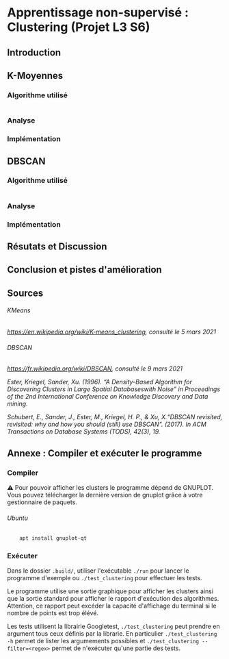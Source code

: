 # Apprentissage non-supervisé : Clustering (Projet L3 S6)

## Introduction

## K-Moyennes
### Algorithme utilisé
```
```
### Analyse

### Implémentation

## DBSCAN
### Algorithme utilisé
```
```
### Analyse

### Implémentation


## Résutats et Discussion

## Conclusion et pistes d'amélioration 

## Sources
###### KMeans
*https://en.wikipedia.org/wiki/K-means_clustering, consulté le 5 mars 2021*

###### DBSCAN
*https://fr.wikipedia.org/wiki/DBSCAN,  consulté le 9 mars 2021*

*Ester, Kriegel, Sander, Xu. (1996). “A Density-Based Algorithm for Discovering Clusters
in Large Spatial Databaseswith Noise” in Proceedings of the 2nd International Conference on Knowledge Discovery and Data mining.*

*Schubert, E., Sander, J., Ester, M., Kriegel, H. P., & Xu, X.“DBSCAN revisited, revisited: why and how you should (still) use DBSCAN". (2017). In ACM Transactions on Database Systems (TODS), 42(3), 19.*



## Annexe : Compiler et exécuter le programme
### Compiler
:warning: Pour pouvoir afficher les clusters le programme dépend de GNUPLOT. Vous pouvez télécharger la dernière version de gnuplot grâce à votre gestionnaire de paquets. 
###### Ubuntu
```bash
    apt install gnuplot-qt
```

### Exécuter
Dans le dossier `.build/`, utiliser l'exécutable `./run` pour lancer le programme d'exemple ou `./test_clustering` pour effectuer les tests.

Le programme utilise une sortie graphique pour afficher les clusters ainsi que la sortie standard pour afficher le rapport d'exécution des algorithmes. Attention, ce rapport peut excéder la capacité d'affichage du terminal si le nombre de points est trop élévé.

Les tests utilisent la librairie Googletest, `./test_clustering` peut prendre en argument tous ceux définis par la librarie. 
En particulier `./test_clustering -h` permet de lister les argumements possibles et `./test_clustering --filter=<regex>` permet de n'exécuter qu'une partie des tests.
